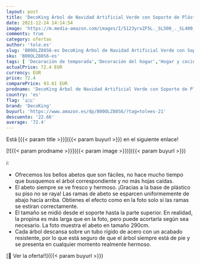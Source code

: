 ```yaml
---
layout: post
title: 'DecoKing Árbol de Navidad Artificial Verde con Soporte de Plástico Decoración Navideña Abeto Verde Lena 220 cm'
date: 2021-12-24 14:14:54
image: 'https://m.media-amazon.com/images/I/5123yrxZF5L._SL500_._SL400_.jpg'
comments: true
category: ofertas
author: 'tole.es'
slug: 'B00OLZ88S6-es DecoKing Árbol de Navidad Artificial Verde con Soporte de...'
sku: 'B00OLZ88S6-es'
tags: [ 'Decoración de temporada','Decoración del hogar','Hogar y cocina','decoking','navidad','Árboles de navidad', ]
actualPrice: 72.4 EUR
currency: EUR
price: 72.4
comparePrice: 93.61 EUR
prodname: 'DecoKing Árbol de Navidad Artificial Verde con Soporte de Plástico Decoración Navideña Abeto Verde Lena 220 cm'
country: 'es'
flag: '🇪🇸'
brand: 'DecoKing'
buyurl: 'https://www.amazon.es/dp/B00OLZ88S6/?tag=tolees-21'
descuento: '22.66'
average: '72.4'
---
```


Está [{{< param title >}}]({{< param buyurl >}}) en el siguiente enlace!

[![{{< param prodname >}}]({{< param image >}})]({{< param buyurl >}})

ℹ️:

- Ofrecemos los bellos abetos que son fáciles, no hace mucho tiempo que busquemos el árbol correspondiente y no más hojas caídas.
- El abeto siempre se ve fresco y hermoso. ¡Gracias a la base de plástico su piso no se raya! Las ramas de abeto se esparcen uniformemente de abajo hacia arriba. Obtienes el efecto como en la foto solo si las ramas se estiran correctamente.
- El tamaño se midió desde el soporte hasta la parte superior. En realidad, la propina es más larga que en la foto, pero puede acortarla según sea necesario. La foto muestra el abeto en tamaño 290cm.
- Cada árbol descansa sobre un tubo rígido de acero con un acabado resistente, por lo que está seguro de que el árbol siempre está de pie y se presenta en cualquier momento realmente hermoso.

[🛒 Ver la oferta!!]({{< param buyurl >}})
